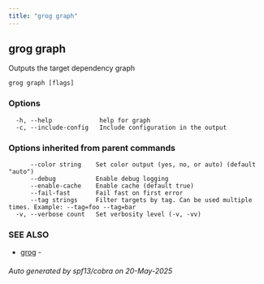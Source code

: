 ```yaml
---
title: "grog graph"
---
```


## grog graph

Outputs the target dependency graph

```
grog graph [flags]
```

### Options

```
  -h, --help             help for graph
  -c, --include-config   Include configuration in the output
```

### Options inherited from parent commands

```
      --color string    Set color output (yes, no, or auto) (default "auto")
      --debug           Enable debug logging
      --enable-cache    Enable cache (default true)
      --fail-fast       Fail fast on first error
      --tag strings     Filter targets by tag. Can be used multiple times. Example: --tag=foo --tag=bar
  -v, --verbose count   Set verbosity level (-v, -vv)
```

### SEE ALSO

- [grog](/reference/cli/grog/) -

###### Auto generated by spf13/cobra on 20-May-2025
